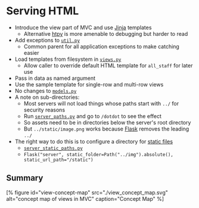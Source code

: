 # Serving HTML

-   Introduce the view part of MVC and use [Jinja][jinja] templates
    -   Alternative [htpy][htpy] is more amenable to debugging but harder to read
-   Add exceptions to [`util.py`](./util.py)
    -   Common parent for all application exceptions to make catching easier
-   Load templates from filesystem in [`views.py`](./views.py)
    -   Allow caller to override default HTML template for `all_staff` for later use
-   Pass in data as named argument
-   Use the sample template for single-row and multi-row views
-   No changes to [`models.py`](./models.py)
-   A note on sub-directories:
    -   Most servers will not load things whose paths start with `../` for security reasons
    -   Run [`server_paths.py`](./server_paths.py) and go to `/dotdot` to see the effect
    -   So assets need to be in directories below the server's root directory
    -   But `../static/image.png` works because [Flask][flask] removes the leading `../`
-   The right way to do this is to configure a directory for [static files](g:static-file)
    -   [`server_static_paths.py`](./server_static_paths.py)
    -   `Flask("server", static_folder=Path("../img").absolute(), static_url_path="/static")`

## Summary

[% figure
   id="view-concept-map"
   src="./view_concept_map.svg"
   alt="concept map of views in MVC"
   caption="Concept Map"
%]

[flask]: https://flask.palletsprojects.com/
[htpy]: https://htpy.dev/
[jinja]: https://jinja.palletsprojects.com/
